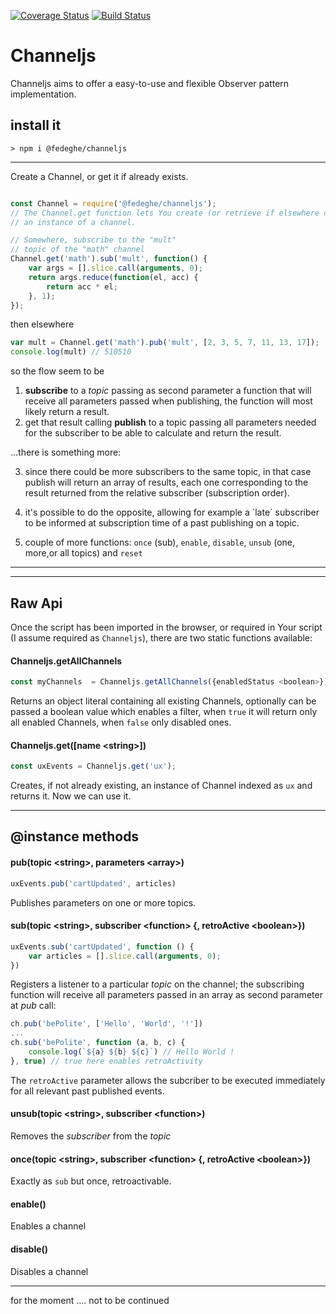 [![Coverage Status](https://coveralls.io/repos/github/fedeghe/channeljs/badge.svg?branch=master)](https://coveralls.io/github/fedeghe/channeljs?branch=master)
[![Build Status](https://travis-ci.org/fedeghe/channeljs.svg?branch=master)](https://travis-ci.org/fedeghe/channeljs)
# Channeljs

Channeljs aims to offer a easy-to-use and flexible Observer pattern implementation.

## install it
```
> npm i @fedeghe/channeljs
```

---

Create a Channel, or get it if already exists.
``` js

const Channel = require('@fedeghe/channeljs');
// The Channel.get function lets You create (or retrieve if elsewhere created)
// an instance of a channel.

// Somewhere, subscribe to the "mult"
// topic of the "math" channel
Channel.get('math').sub('mult', function() {
    var args = [].slice.call(arguments, 0);
    return args.reduce(function(el, acc) {
        return acc * el;
    }, 1);
});
```

then elsewhere

``` js
var mult = Channel.get('math').pub('mult', [2, 3, 5, 7, 11, 13, 17]);
console.log(mult) // 510510
```
so the flow seem to be  
1) **subscribe** to a _topic_ passing as second parameter a function that will receive all parameters passed when publishing, the function will most likely return a result.  
2) get that result calling **publish** to a topic passing all parameters needed for the subscriber to be able to calculate and return the result.  

 ...there is something more:  

3) since there could be more subscribers to the same topic, in that case publish will return an array of results, each one corresponding to the result returned from the relative subscriber (subscription order).

4) it's possible to do the opposite, allowing for example a \`late\` subscriber to be informed at subscription time of a past publishing on a topic.

5) couple of more functions: `once` (sub), `enable`, `disable`, `unsub` (one, more,or all topics) and `reset`
---
---
## Raw Api

Once the script has been imported in the browser, or required in Your script (I assume required as `Channeljs`), there are two static functions available:  


#### Channeljs.getAllChannels
``` js
const myChannels  = Channeljs.getAllChannels({enabledStatus <boolean>});
```
Returns an object literal containing all existing Channels, optionally can be passed a boolean value which enables a filter, when `true` it will return only all enabled Channels, when `false` only disabled ones.  

#### Channeljs.get([name \<string\>])  
``` js
const uxEvents = Channeljs.get('ux');
```
Creates, if not already existing, an instance of Channel indexed as `ux`  and returns it. Now we can use it.

---

## @instance methods

#### pub(topic \<string\>, parameters \<array\>)

``` js
uxEvents.pub('cartUpdated', articles)
```  
Publishes parameters on one or more topics.  

#### sub(topic \<string\>, subscriber \<function\> {, retroActive \<boolean\>})
``` js
uxEvents.sub('cartUpdated', function () {
    var articles = [].slice.call(arguments, 0);
})
```
Registers a listener to a particular _topic_ on the channel; the subscribing function will receive all parameters passed in an array as second parameter at _pub_ call:
``` js
ch.pub('bePolite', ['Hello', 'World', '!'])
...
ch.sub('bePolite', function (a, b, c) {
    console.log(`${a} ${b} ${c}`) // Hello World !
}, true) // true here enables retroActivity
```  
The `retroActive` parameter allows the subcriber to be executed immediately for all relevant past published events.  

#### unsub(topic \<string\>, subscriber \<function\>)
Removes the _subscriber_ from the _topic_

#### once(topic \<string\>, subscriber \<function\> {, retroActive \<boolean\>})
Exactly as `sub` but once, retroactivable.

#### enable()
Enables a channel

#### disable()
Disables a channel

---
    
for the moment .... not to be continued